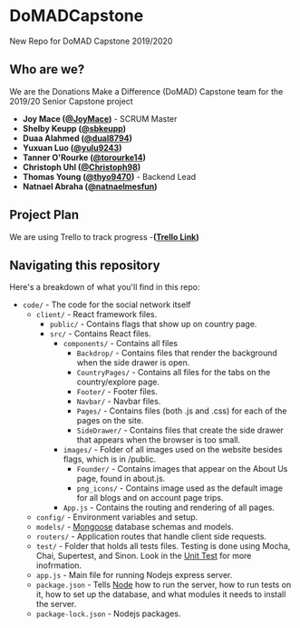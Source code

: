 # DoMADCapstone
New Repo for DoMAD Capstone 2019/2020
## Who are we?

We are the Donations Make a Difference (DoMAD) Capstone team for the 2019/20 Senior Capstone project

- **Joy Mace ([@JoyMace](https://github.com/JoyMace))** - SCRUM Master
- **Shelby Keupp ([@sbkeupp](https://github.com/sbkeupp))**
- **Duaa Alahmed ([@dual8794](https://github.com/dual8794))**
- **Yuxuan Luo ([@yulu9243](https://github.com/yulu9243))**
- **Tanner O'Rourke ([@torourke14](https://github.com/torourke14))**
- **Christoph Uhl ([@Christoph98](https://github.com/christoph98))**
- **Thomas Young ([@thyo9470](https://github.com/thyo9470))** - Backend Lead
- **Natnael Abraha ([@natnaelmesfun](https://github.com/natnaelmesfun))**

## Project Plan
We are using Trello to track progress 
-**([Trello Link](https://trello.com/b/hu36FAx3/domad))**

## Navigating this repository
Here's a breakdown of what you'll find in this repo:

- `code/` - The code for the social network itself
  - `client/` - React framework files.
    - `public/` - Contains flags that show up on country page.
    - `src/` - Contains React files.
      - `components/` - Contains all files
        - `Backdrop/` - Contains files that render the background when the side drawer is open.
        - `CountryPages/` - Contains all files for the tabs on the country/explore page.
        - `Footer/` - Footer files.
        - `Navbar/` - Navbar files.
        - `Pages/` - Contains files (both .js and .css) for each of the pages on the site.
        - `SideDrawer/` - Contains files that create the side drawer that appears when the browser is too small.
      - `images/` - Folder of all images used on the website besides flags, which is in /public.
        - `Founder/` - Contains images that appear on the About Us page, found in about.js.
        - `png_icons/` - Contains image used as the default image for all blogs and on account page trips.
      - `App.js` - Contains the routing and rendering of all pages.
  - `config/` - Environment variables and setup.
  - `models/` - [Mongoose](https://mongoosejs.com/docs/guide.html) database schemas and models.
  - `routers/` - Application routes that handle client side requests.
  - `test/` - Folder that holds all tests files. Testing is done using Mocha, Chai, Supertest, and Sinon. Look in the [Unit Test](https://github.com/JoyMace/DoMADCapstone/wiki/Unit-Test) for more inofrmation.
  - `app.js` - Main file for running Nodejs express server.
  - `package.json` - Tells [Node](https://nodejs.org/en/) how to run the server, how to run tests on it, how to set up the database, and what modules it needs to install the server.
  - `package-lock.json` - Nodejs packages.
